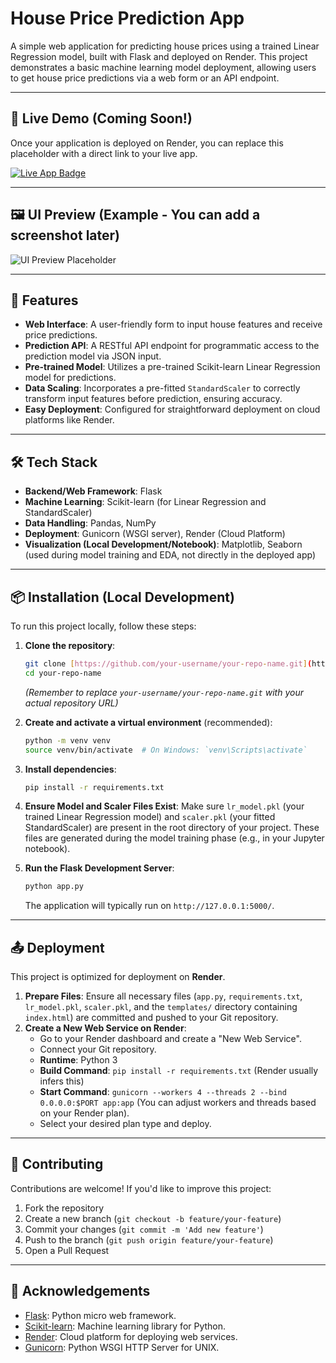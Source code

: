 # House Price Prediction App

A simple web application for predicting house prices using a trained Linear Regression model, built with Flask and deployed on Render. This project demonstrates a basic machine learning model deployment, allowing users to get house price predictions via a web form or an API endpoint.

---

## 🔗 Live Demo (Coming Soon!)

Once your application is deployed on Render, you can replace this placeholder with a direct link to your live app.

<p>
  <a href="https://house-price-prediction-sx3z.onrender.com/" target="_blank">
    <img src="https://img.shields.io/badge/🚀%20Live%20App-House%20Price%20Predictor-blueviolet?style=for-the-badge&logo=render&logoColor=white" alt="Live App Badge" />
  </a>
</p>

---

## 🖼️ UI Preview (Example - You can add a screenshot later)


![UI Preview Placeholder](./public/ui-preview-placeholder.png)

---

## 🚀 Features

-   **Web Interface**: A user-friendly form to input house features and receive price predictions.
-   **Prediction API**: A RESTful API endpoint for programmatic access to the prediction model via JSON input.
-   **Pre-trained Model**: Utilizes a pre-trained Scikit-learn Linear Regression model for predictions.
-   **Data Scaling**: Incorporates a pre-fitted `StandardScaler` to correctly transform input features before prediction, ensuring accuracy.
-   **Easy Deployment**: Configured for straightforward deployment on cloud platforms like Render.

---

## 🛠️ Tech Stack

-   **Backend/Web Framework**: Flask
-   **Machine Learning**: Scikit-learn (for Linear Regression and StandardScaler)
-   **Data Handling**: Pandas, NumPy
-   **Deployment**: Gunicorn (WSGI server), Render (Cloud Platform)
-   **Visualization (Local Development/Notebook)**: Matplotlib, Seaborn (used during model training and EDA, not directly in the deployed app)

---

## 📦 Installation (Local Development)

To run this project locally, follow these steps:

1.  **Clone the repository**:

    ```bash
    git clone [https://github.com/your-username/your-repo-name.git](https://github.com/your-username/your-repo-name.git)
    cd your-repo-name
    ```
    *(Remember to replace `your-username/your-repo-name.git` with your actual repository URL)*

2.  **Create and activate a virtual environment** (recommended):

    ```bash
    python -m venv venv
    source venv/bin/activate  # On Windows: `venv\Scripts\activate`
    ```

3.  **Install dependencies**:

    ```bash
    pip install -r requirements.txt
    ```

4.  **Ensure Model and Scaler Files Exist**:
    Make sure `lr_model.pkl` (your trained Linear Regression model) and `scaler.pkl` (your fitted StandardScaler) are present in the root directory of your project. These files are generated during the model training phase (e.g., in your Jupyter notebook).

5.  **Run the Flask Development Server**:

    ```bash
    python app.py
    ```
    The application will typically run on `http://127.0.0.1:5000/`.

---

## 📤 Deployment

This project is optimized for deployment on **Render**.

1.  **Prepare Files**: Ensure all necessary files (`app.py`, `requirements.txt`, `lr_model.pkl`, `scaler.pkl`, and the `templates/` directory containing `index.html`) are committed and pushed to your Git repository.
2.  **Create a New Web Service on Render**:
    * Go to your Render dashboard and create a "New Web Service".
    * Connect your Git repository.
    * **Runtime**: Python 3
    * **Build Command**: `pip install -r requirements.txt` (Render usually infers this)
    * **Start Command**: `gunicorn --workers 4 --threads 2 --bind 0.0.0.0:$PORT app:app` (You can adjust workers and threads based on your Render plan).
    * Select your desired plan type and deploy.

---

## 🤝 Contributing

Contributions are welcome! If you'd like to improve this project:

1.  Fork the repository
2.  Create a new branch (`git checkout -b feature/your-feature`)
3.  Commit your changes (`git commit -m 'Add new feature'`)
4.  Push to the branch (`git push origin feature/your-feature`)
5.  Open a Pull Request

---

## 🙌 Acknowledgements

-   [Flask](https://flask.palletsprojects.com/): Python micro web framework.
-   [Scikit-learn](https://scikit-learn.org/): Machine learning library for Python.
-   [Render](https://render.com/): Cloud platform for deploying web services.
-   [Gunicorn](https://gunicorn.org/): Python WSGI HTTP Server for UNIX.
